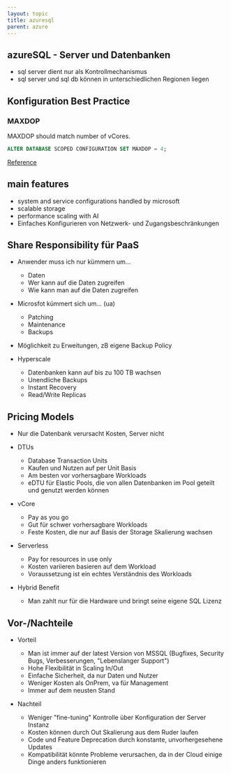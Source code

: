 ```yaml
---
layout: topic
title: azuresql
parent: azure
---
```


## azureSQL - Server und Datenbanken

- sql server dient nur als Kontrollmechanismus
- sql server und sql db können in unterschiedlichen Regionen liegen
	
## Konfiguration Best Practice

### MAXDOP

MAXDOP should match number of vCores. 

```sql
ALTER DATABASE SCOPED CONFIGURATION SET MAXDOP = 4;
```

[Reference](https://techcommunity.microsoft.com/t5/azure-sql/changing-default-maxdop-in-azure-sql-database/ba-p/1538528)
	
## main features

- system and service configurations handled by microsoft
- scalable storage
- performance scaling with AI
- Einfaches Konfigurieren von Netzwerk- und Zugangsbeschränkungen

## Share Responsibility für PaaS

- Anwender muss ich nur kümmern um...
	- Daten
	- Wer kann auf die Daten zugreifen
	- Wie kann man auf die Daten zugreifen
	
- Microsfot kümmert sich um... (ua)
	- Patching
	- Maintenance
	- Backups
	
- Möglichkeit zu Erweitungen, zB eigene Backup Policy
	
- Hyperscale
	- Datenbanken kann auf bis zu 100 TB wachsen
	- Unendliche Backups
	- Instant Recovery
	- Read/Write Replicas
	
## Pricing Models

- Nur die Datenbank verursacht Kosten, Server nicht

- DTUs
	- Database Transaction Units
	- Kaufen und Nutzen auf per Unit Basis
	- Am besten vor vorhersagbare Workloads
	- eDTU für Elastic Pools, die von allen Datenbanken im Pool geteilt und genutzt werden können
	
- vCore 
	- Pay as you go
	- Gut für schwer vorhersagbare Workloads
	- Feste Kosten, die nur auf Basis der Storage Skalierung wachsen

- Serverless
	- Pay for resources in use only
	- Kosten variieren basieren auf dem Workload
	- Voraussetzung ist ein echtes Verständnis des Workloads
	
- Hybrid Benefit
	- Man zahlt nur für die Hardware und bringt seine eigene SQL Lizenz

## Vor-/Nachteile

- Vorteil
	- Man ist immer auf der latest Version von MSSQL (Bugfixes, Security Bugs, Verbesserungen, "Lebenslanger Support")
	- Hohe Flexibilität in Scaling In/Out
	- Einfache Sicherheit, da nur Daten und Nutzer
	- Weniger Kosten als OnPrem, va für Management
	- Immer auf dem neusten Stand
	
- Nachteil
	- Weniger "fine-tuning" Kontrolle über Konfiguration der Server Instanz
	- Kosten können durch Out Skalierung aus dem Ruder laufen
	- Code und Feature Deprecation durch konstante, unvorhergesehene Updates
	- Kompatibilität könnte Probleme verursachen, da in der Cloud einige Dinge anders funktionieren